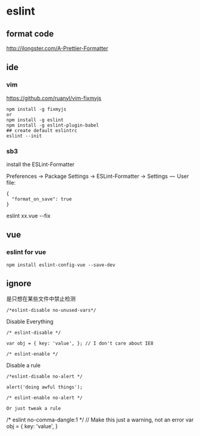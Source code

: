 eslint
===

format code
---

http://jlongster.com/A-Prettier-Formatter


ide
---

### vim

https://github.com/ruanyl/vim-fixmyjs

```
npm install -g fixmyjs
or
npm install -g eslint
npm install -g eslint-plugin-babel
## create default eslintrc
eslint --init
```

### sb3

install the ESLint-Formatter 

Preferences -> Package Settings -> ESLint-Formatter -> Settings  —  User file:
```
{
  "format_on_save": true
}
```

eslint xx.vue --fix

vue
---

### eslint for vue

`npm install eslint-config-vue --save-dev`

ignore
---

是只想在某些文件中禁止检测
```
/*eslint-disable no-unused-vars*/
```

Disable Everything
```
/* eslint-disable */

var obj = { key: 'value', }; // I don't care about IE8

/* eslint-enable */
```

Disable a rule
```
/*eslint-disable no-alert */

alert('doing awful things');

/* eslint-enable no-alert */

Or just tweak a rule
```
/* eslint no-comma-dangle:1 */
// Make this just a warning, not an error
var obj = { key: 'value', }  
```

